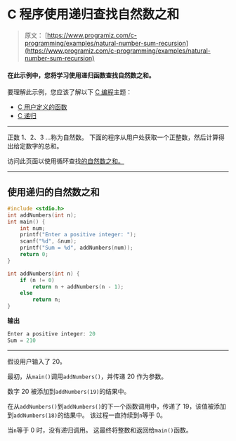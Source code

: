 # C 程序使用递归查找自然数之和

> 原文： [https://www.programiz.com/c-programming/examples/natural-number-sum-recursion](https://www.programiz.com/c-programming/examples/natural-number-sum-recursion)

#### 在此示例中，您将学习使用递归函数查找自然数之和。

要理解此示例，您应该了解以下 [C 编程](/c-programming "C tutorial")主题：

*   [C 用户定义的函数](/c-programming/c-user-defined-functions)
*   [C 递归](/c-programming/c-recursion)

* * *

正数 1、2、3 ...称为自然数。 下面的程序从用户处获取一个正整数，然后计算得出给定数字的总和。

访问此页面以使用循环查找[的自然数之和。](https://www.programiz.com/c-programming/examples/sum-natural-numbers)

* * *

## 使用递归的自然数之和

```c
#include <stdio.h>
int addNumbers(int n);
int main() {
    int num;
    printf("Enter a positive integer: ");
    scanf("%d", &num);
    printf("Sum = %d", addNumbers(num));
    return 0;
}

int addNumbers(int n) {
    if (n != 0)
        return n + addNumbers(n - 1);
    else
        return n;
} 
```

**输出**

```c
Enter a positive integer: 20
Sum = 210 
```

* * *

假设用户输入了 20。

最初，从`main()`调用`addNumbers()`，并传递 20 作为参数。

数字 20 被添加到`addNumbers(19)`的结果中。

在从`addNumbers()`到`addNumbers()`的下一个函数调用中，传递了 19，该值被添加到`addNumbers(18)`的结果中。 该过程一直持续到`n`等于 0。

当`n`等于 0 时，没有递归调用。 这最终将整数和返回给`main()`函数。